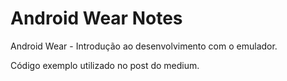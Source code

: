 # Android Wear Notes

Android Wear - Introdução ao desenvolvimento com o emulador.

Código exemplo utilizado no post do medium.
